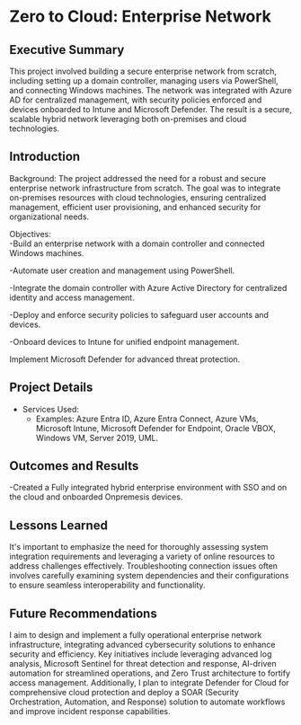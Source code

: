 # Zero to Cloud: Enterprise Network #

## Executive Summary
This project involved building a secure enterprise network from scratch, including setting up a domain controller, managing users via PowerShell, and connecting Windows machines. The network was integrated with Azure AD for centralized management, with security policies enforced and devices onboarded to Intune and Microsoft Defender. The result is a secure, scalable hybrid network leveraging both on-premises and cloud technologies.

## Introduction
Background: The project addressed the need for a robust and secure enterprise network infrastructure from scratch. The goal was to integrate on-premises resources with cloud technologies, ensuring centralized management, efficient user provisioning, and enhanced security for organizational needs.
  
Objectives:  
-Build an enterprise network with a domain controller and connected Windows machines.

-Automate user creation and management using PowerShell.

-Integrate the domain controller with Azure Active Directory for centralized identity and access management.

-Deploy and enforce security policies to safeguard user accounts and devices.

-Onboard devices to Intune for unified endpoint management.

Implement Microsoft Defender for advanced threat protection.
## Project Details
- Services Used:
  - Examples: Azure Entra ID, Azure Entra Connect, Azure VMs, Microsoft Intune, Microsoft Defender for Endpoint, Oracle VBOX, Windows VM, Server
              2019, UML. 

## Outcomes and Results
-Created a Fully integrated hybrid enterprise environment with SSO and  on the cloud and onboarded Onpremesis devices.

## Lessons Learned
It's important to emphasize the need for thoroughly assessing system integration requirements and leveraging a variety of online resources to address challenges effectively. Troubleshooting connection issues often involves carefully examining system dependencies and their configurations to ensure seamless interoperability and functionality.

## Future Recommendations
I aim to design and implement a fully operational enterprise network infrastructure, integrating advanced cybersecurity solutions to enhance security and efficiency. Key initiatives include leveraging advanced log analysis, Microsoft Sentinel for threat detection and response, AI-driven automation for streamlined operations, and Zero Trust architecture to fortify access management. Additionally, I plan to integrate Defender for Cloud for comprehensive cloud protection and deploy a SOAR (Security Orchestration, Automation, and Response) solution to automate workflows and improve incident response capabilities.
